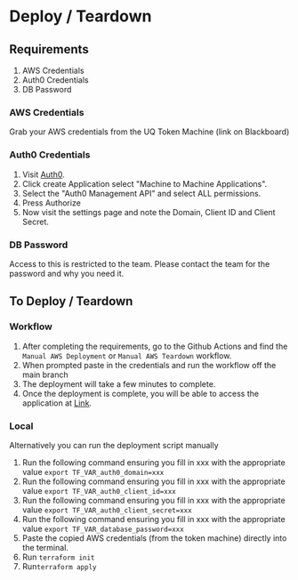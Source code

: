 # Deploy / Teardown

## Requirements

1. AWS Credentials
2. Auth0 Credentials
3. DB Password

### AWS Credentials

Grab your AWS credentials from the UQ Token Machine (link on Blackboard)

### Auth0 Credentials

1. Visit [Auth0](https://auth0.com/).
2. Click create Application select "Machine to Machine Applications".
3. Select the "Auth0 Management API" and select ALL permissions.
4. Press Authorize
5. Now visit the settings page and note the Domain, Client ID and Client Secret.

### DB Password

Access to this is restricted to the team. Please contact the team for the password and why you need it.

## To Deploy / Teardown

### Workflow

1. After completing the requirements, go to the Github Actions and find the ```Manual AWS Deployment``` or ```Manual AWS Teardown``` workflow.
2. When prompted paste in the credentials and run the workflow off the main branch
3. The deployment will take a few minutes to complete.
4. Once the deployment is complete, you will be able to access the application at [Link](http://g6.g6.csse6400.xyz:3000/).

### Local

Alternatively you can run the deployment script manually

1. Run the following command ensuring you fill in xxx with the appropriate value ```export TF_VAR_auth0_domain=xxx```
2. Run the following command ensuring you fill in xxx with the appropriate value ```export TF_VAR_auth0_client_id=xxx```
3. Run the following command ensuring you fill in xxx with the appropriate value ```export TF_VAR_auth0_client_secret=xxx```
4. Run the following command ensuring you fill in xxx with the appropriate value ```export TF_VAR_database_password=xxx```
5. Paste the copied AWS credentials (from the token machine) directly into the terminal.
6. Run ```terraform init```
7. Run```terraform apply```
